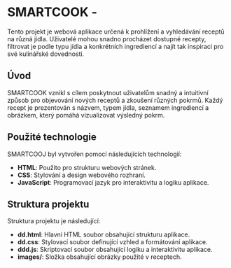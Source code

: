 # SMARTCOOK - 

Tento projekt je webová aplikace určená k prohlížení a vyhledávání receptů na různá jídla. Uživatelé mohou snadno procházet dostupné recepty, filtrovat je podle typu jídla a konkrétních ingrediencí a najít tak inspiraci pro své kulinářské dovednosti.

## Úvod

SMARTCOOK vznikl s cílem poskytnout uživatelům snadný a intuitivní způsob pro objevování nových receptů a zkoušení různých pokrmů. Každý recept je prezentován s názvem, typem jídla, seznamem ingrediencí a obrázkem, který pomáhá vizualizovat výsledný pokrm.

## Použité technologie

SMARTCOOJ byl vytvořen pomocí následujících technologií:

- **HTML**: Použito pro strukturu webových stránek.
- **CSS**: Stylování a design webového rozhraní.
- **JavaScript**: Programovací jazyk pro interaktivitu a logiku aplikace.

## Struktura projektu

Struktura projektu je následující:

- **dd.html**: Hlavní HTML soubor obsahující strukturu aplikace.
- **dd.css**: Stylovací soubor definující vzhled a formátování aplikace.
- **ddd.js**: Skriptovací soubor obsahující logiku a interaktivitu aplikace.
- **images/**: Složka obsahující obrázky použité v receptech.
